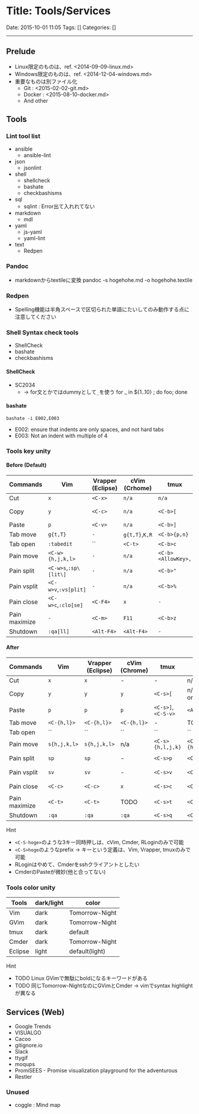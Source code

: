 # Title: Tools/Services

Date: 2015-10-01 11:05
Tags: []
Categories: []

---

## Prelude

* Linux限定のものは、ref. <2014-09-09-linux.md>
* Windows限定のものは、ref. <2014-12-04-windows.md>
* 重要なものは別ファイル化
	* Git : <2015-02-02-git.md>
	* Docker : <2015-08-10-docker.md>
	* And other

## Tools

### Lint tool list

* ansible
	* ansible-lint
* json
	* jsonlint
* shell
	* shellcheck
	* bashate
	* checkbashisms
* sql
	* sqlint : Error出て入れれてない
* markdown
	* mdl
* yaml
	* js-yaml
	* yaml-lint
* text
	* Redpen

### Pandoc

* markdownからtextileに変換
		pandoc -s hogehohe.md -o hogehohe.textile

### Redpen

* Spelling機能は半角スペースで区切られた単語にたいしてのみ動作する点に注意してください

### Shell Syntax check tools

* ShellCheck
* bashate
* checkbashisms

#### ShellCheck

* SC2034
	* -> for文とかではdummyとして`_`を使う
			for _ in ${1..10} ; do foo; done

#### bashate

	bashate -i E002,E003

* E002: ensure that indents are only spaces, and not hard tabs
* E003: Not an indent with multiple of 4

### Tools key unity

#### Before (Default)

Commands      | Vim                   | Vrapper (Eclipse) | cVim (Crhome)  | tmux               | Cmder           | RLogin
---           | ---                   | ---               | ---            | ---                | ---             | ---
Cut           | `x`                   | `<C-x>`           | `n/a`          | `n/a`              | n/a             | ``
Copy          | `y`                   | `<C-c>`           | `n/a`          | `<C-b>[`           | n/a(mouse only) | ``
Paste         | `p`                   | `<C-v>`           | `n/a`          | `<C-b>]`           | `<A-v>`         | ``
Tab move      | `g{t,T}`              | `-`               | `g{t,T}`,`K,R` | `<C-b>{p,n}`       | ``              | TODO
Tab open      | `:tabedit`            | ``                | `<C-t>`        | `<C-b>c`           | `<C-t>`         | TODO
Pain move     | `<C-w>{h,j,k,l>`      | `-`               | `n/a`          | `<C-b><AllowKey>,` | ``              | TODO
Pain split    | `<C-w>s`,`:sp\[lit\]` | `-`               | `n/a`          | `<C-b>"`           | ``              | ``
Pain vsplit   | `<C-w>v`,`:vs[plit]`  | `-`               | `n/a`          | `<C-b>%`           | ``              | ``
Pain close    | `<C-w>c`,`:clo[se]`   | `<C-F4>`          | `x`            | `-`                | `<C-w>`         | ``
Pain maximize | `-`                   | `<C-m>`           | `F11`          | `<C-b>z`           | ``              | TODO
Shutdown      | `:qa[ll]`             | `<Alt-F4>`        | `<Alt-F4>`     | `-`                | ``              | TODO

#### After

Commands      | Vim          | Vrapper (Eclipse) | cVim (Chrome) | tmux               | Cmder             | RLogin
---           | ---          | ---               | ---           | ---                | ---               | ---
Cut           | `x`          | `x`               | -             | -                  | n/a               | n/a
Copy          | `y`          | `y`               | `y`           | `<C-s>[`           | n/a(mouse only)   | `<A-c>`
Paste         | `p`          | `p`               | `p`           | `<C-s>]`,`<C-S-v>` | `<A-v>`           | `<A-v>`
Tab move      | `<C-{h,l}>`  | `<C-{h,l}>`       | `<C-{h,l}>`   | -                  | TODO              | TODO
Tab open      | ``           | ``                | ``            | ``                 | ``                | TODO
Pain move     | `s{h,j,k,l>` | `s{h,j,k,l>`      | n/a           | `<C-s>{h,l,j,k}`   | `<C-S-{h,l,j,k}>` | TODO
Pain split    | `sp`         | `sp`              | -             | `<C-s>p`           | `<C-S-p>`         | `<C-S-p>`
Pain vsplit   | `sv`         | `sv`              | -             | `<C-s>v`           | `<C-S-v>`         | `<C-S-v>`
Pain close    | `<C-c>`      | `<C-c>`           | `x`           | `<C-s>c`           | `<C-S-c>`         | `<C-S-c>`
Pain maximize | `<C-t>`      | `<C-t>`           | TODO          | `<C-s>t`           | `<C-S-t>`         | TODO
Shutdown      | `:qa`        | `:qa`             | `:qa`         | `<C-s>q`           | `<C-S-q>`         | TODO

Hint

* `<C-S-hoge>`のような3キー同時押しは、cVim, Cmder, RLoginのみで可能
* `<C-S>hoge`のようなprefix -> キーという定義は、Vim, Vrapper, tmuxのみで可能
* RLoginはやめて、Cmderをsshクライアントとしたい
* CmderのPasteが微妙(他と合ってない)

### Tools color unity

Tools   | dark/light | color
---     | ---        | ---
Vim     | dark       | Tomorrow-Night
GVim    | dark       | Tomorrow-Night
tmux    | dark       | default
Cmder   | dark       | Tomorrow-Night
Eclipse | light      | default(light)

Hint

* TODO Linux GVimで無駄にboldになるキーワードがある
* TODO 同じTomorrow-NightなのにGVimとCmder -> vimでsyntax highlightが異なる

## Services (Web)

* Google Trends
* VISUALGO
* Cacoo
* gitignore.io
* Slack
* ttygif
* moqups
* PromiSEES - Promise visualization playground for the adventurous
* Restler

### Unused

* coggle : Mind map
